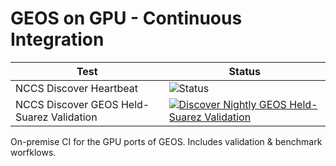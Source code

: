 # GEOS on GPU - Continuous Integration

| Test                    | Status    |
| ----------------------- | --------- |
| NCCS Discover Heartbeat                    | ![Status](https://github.com/GEOS-ESM/geosongpu-ci/actions/workflows/discover_heartbeat_nightly.yml/badge.svg) |
| NCCS Discover GEOS Held-Suarez Validation  | [![Discover Nightly GEOS Held-Suarez Validation](https://github.com/GEOS-ESM/geosongpu-ci/actions/workflows/discover_hs_nightly.yml/badge.svg)](https://github.com/GEOS-ESM/geosongpu-ci/actions/workflows/discover_hs_nightly.yml) |


On-premise CI for the GPU ports of GEOS. Includes validation & benchmark worfklows.
